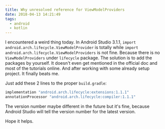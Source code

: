 ```yaml
---
title: Why unresolved reference for ViewModelProviders
date: 2018-04-13 14:21:49
tags:
  - android
  - kotlin
---
```


I encountered a weird thing today. In Android Studio 3.1.1, `import android.arch.lifecycle.ViewModelProvider` is totally while `import android.arch.lifecycle.ViewModelProviders` is not fine. Because there is no `ViewModelProviders` under `lifecycle` package. The solution is to add the packages by yourself. It doesn't even get mentioned in the official doc and most of the tutorials online. And after working with some already setup project. It finally beats me.

<!--more-->

Just add these 2 lines to the proper `build.gradle`:

```groovy
implementation "android.arch.lifecycle:extensions:1.1.1"
annotationProcessor "android.arch.lifecycle:compiler:1.1.1"
```

The version number maybe different in the future but it's fine, because Android Studio will tell the version number for the latest version.

Hope it helps.